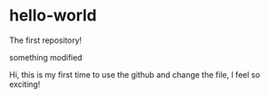 # hello-world
The first repository!

something modified

Hi, this is my first time to use the github and change the file, I feel so exciting!
